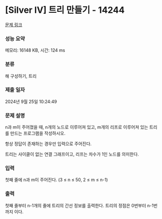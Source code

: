 # [Silver IV] 트리 만들기 - 14244 

[문제 링크](https://www.acmicpc.net/problem/14244) 

### 성능 요약

메모리: 16148 KB, 시간: 124 ms

### 분류

해 구성하기, 트리

### 제출 일자

2024년 9월 25일 10:24:49

### 문제 설명

<p>n과 m이 주어졌을 때, n개의 노드로 이루어져 있고, m개의 리프로 이루어져 있는 트리를 만드는 프로그램을 작성하시오.</p>

<p>항상 정답이 존재하는 경우만 입력으로 주어진다.</p>

<p>트리는 사이클이 없는 연결 그래프이고, 리프는 차수가 1인 노드를 의미한다.</p>

### 입력 

 <p>첫째 줄에 n과 m이 주어진다. (3 ≤ n ≤ 50, 2 ≤ m ≤ n-1)</p>

### 출력 

 <p>첫째 줄부터 n-1개의 줄에 트리의 간선 정보를 출력한다. 트리의 정점은 0번부터 n-1번까지 이다.</p>

